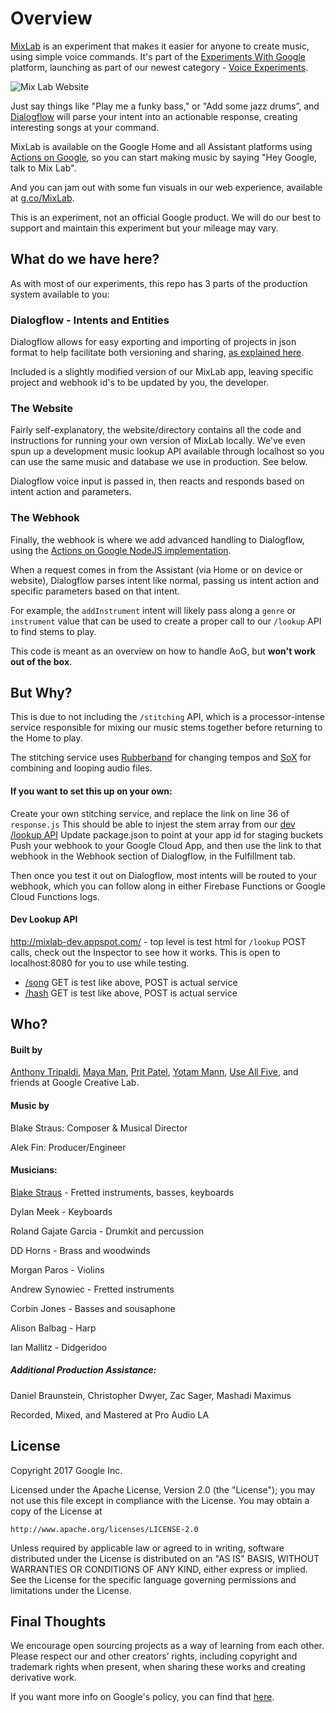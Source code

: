 Overview
===

[MixLab] is an experiment that makes it easier for anyone to create music, using simple voice commands. It's part of the [Experiments With Google] platform, launching as part of our newest category - [Voice Experiments].

![Mix Lab Website](https://github.com/googlecreativelab/mix-lab/raw/master/images/mixlab.jpg)

Just say things like "Play me a funky bass," or "Add some jazz drums”, and [Dialogflow] will parse your intent into an actionable response, creating interesting songs at your command.

MixLab is available on the Google Home and all Assistant platforms using [Actions on Google], so you can start making music by saying "Hey Google, talk to Mix Lab".

And you can jam out with some fun visuals in our web experience, available at [g.co/MixLab](g.co/MixLab).

This is an experiment, not an official Google product. We will do our best to support and maintain this experiment but your mileage may vary.


What do we have here?
---

As with most of our experiments, this repo has 3 parts of the production system available to you:

### Dialogflow - Intents and Entities

Dialogflow allows for easy exporting and importing of projects in json format to help facilitate
both versioning and sharing, [as explained here](https://dialogflow.com/docs/best-practices/import-export-for-versions).

Included is a slightly modified version of our MixLab app, leaving specific project and webhook id's to be updated by you, the developer. 

### The Website

Fairly self-explanatory, the website/directory contains all the code and instructions for running
your own version of MixLab locally. We've even spun up a development music lookup API available through localhost so you can use the same music and database we use in production. See below.

Dialogflow voice input is passed in, then reacts and responds based on intent action and parameters.

### The Webhook

Finally, the webhook is where we add advanced handling to Dialogflow, using the [Actions on Google NodeJS implementation](https://github.com/actions-on-google/actions-on-google-nodejs).

When a request comes in from the Assistant (via Home or on device or website), Dialogflow parses intent like normal, passing us intent action and specific parameters based on that intent. 

For example, the `addInstrument` intent will likely pass along a `genre` or `instrument` value that
can be used to create a proper call to our `/lookup` API to find stems to play.

This code is meant as an overview on how to handle AoG, but <b>won't work out of the box</b>.

But Why?
---

This is due to not including the `/stitching` API, which is a processor-intense service 
responsible for mixing our music stems together before returning to the Home to play.

The stitching service uses [Rubberband] for changing tempos and [SoX] for combining 
and looping audio files.  

#### If you want to set this up on your own:
Create your own stitching service, and replace the link on line 36 of `response.js`
This should be able to injest the stem array from our [dev /lookup API](http://mixlab-dev.appspot.com/)
Update package.json to point at your app id for staging buckets
Push your webhook to your Google Cloud App, and then use the link to that webhook in the Webhook section of Dialogflow, in the Fulfillment tab.

Then once you test it out on Dialogflow, most intents will be routed to your webhook, which you can follow along in either Firebase Functions or Google Cloud Functions logs.

#### Dev Lookup API

http://mixlab-dev.appspot.com/ - top level is test html for `/lookup` POST calls, check out the Inspector to see how it works. This is open to localhost:8080 for you to use while testing.

* [/song](http://mixlab-dev.appspot.com/song) GET is test like above, POST is actual service
* [/hash](http://mixlab-dev.appspot.com/hash) GET is test like above, POST is actual service

Who?
---

#### Built by

[Anthony Tripaldi](https://github.com/trippedout), [Maya Man](https://github.com/mayaman),
[Prit Patel](http://pritpatelfanclub.com/), [Yotam Mann](https://github.com/tambien), [Use All Five](https://useallfive.com/),
and friends at Google Creative Lab.

#### Music by

Blake Straus: Composer & Musical Director

Alek Fin: Producer/Engineer

#### Musicians:

[Blake Straus](http://blakestraus.com/) - Fretted instruments, basses, keyboards

Dylan Meek - Keyboards

Roland Gajate Garcia - Drumkit and percussion

DD Horns - Brass and woodwinds

Morgan Paros - Violins

Andrew Synowiec - Fretted instruments

Corbin Jones - Basses and sousaphone

Alison Balbag - Harp

Ian Mallitz - Didgeridoo

##### Additional Production Assistance:

Daniel Braunstein, Christopher Dwyer, Zac Sager, Mashadi Maximus

Recorded, Mixed, and Mastered at Pro Audio LA

License
---

Copyright 2017 Google Inc.

Licensed under the Apache License, Version 2.0 (the "License");
you may not use this file except in compliance with the License.
You may obtain a copy of the License at

    http://www.apache.org/licenses/LICENSE-2.0

Unless required by applicable law or agreed to in writing, software
distributed under the License is distributed on an "AS IS" BASIS,
WITHOUT WARRANTIES OR CONDITIONS OF ANY KIND, either express or implied.
See the License for the specific language governing permissions and
limitations under the License.

Final Thoughts
---

We encourage open sourcing projects as a way of learning from each other. Please respect our and other creators’ rights, including copyright and trademark rights when present, when sharing these works and creating derivative work. 

If you want more info on Google's policy, you can find that [here](https://www.google.com/policies/).


[MixLab]: https://mixlab.withgoogle.com
[Experiments With Google]: https://experiments.withgoogle.com
[Voice Experiments]: https://experiments.withgoogle.com/voice
[Actions on Google]: https://developers.google.com/actions/ 
[Dialogflow]: https://www.dialogflow.com
[Rubberband]: http://rubberbandaudio.com/
[SoX]: http://sox.sourceforge.net/
